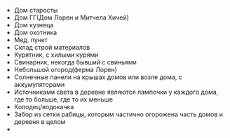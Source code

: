 - Дом старосты
- Дом ГГ(Дом Лорен и Митчела Хичей)
- Дом кузнеца
- Дом охотника
- Мед. пункт
- Склад строй материалов
- Курятник, с хилыми курями
- Свинарник, некогда бывший с свиньями
- Небольшой огород(ферма Лорен)
- Солнечные панели на крышах домов или возле дома, с аккумуляторами
- Источниками света в деревне являются лампочки у каждого дома, где то больше, где то их меньше
- Колодец/водокачка
- Забор из сетки рабицы, которым частично огорожена часть домов и деревня в целом
- 